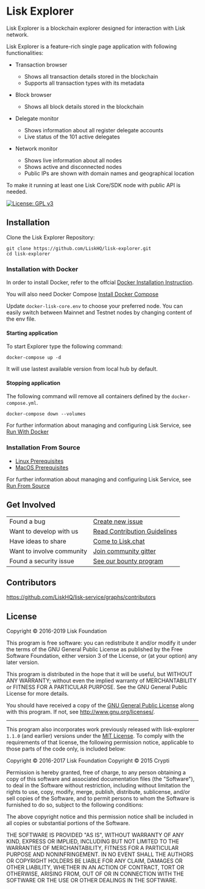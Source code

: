 # Lisk Explorer

Lisk Explorer is a blockchain explorer designed for interaction with Lisk network.

Lisk Explorer is a feature-rich single page application with following functionalities:

- Transaction browser
  - Shows all transaction details stored in the blockchain
  - Supports all transaction types with its metadata

- Block browser
  - Shows all block details stored in the blockchain

- Delegate monitor
  - Shows information about all register delegate accounts
  - Live status of the 101 active delegates

- Network monitor
  - Shows live information about all nodes
  - Shows active and disconnected nodes
  - Public IPs are shown with domain names and geographical location

To make it running at least one Lisk Core/SDK node with public API is needed.

[![License: GPL v3](https://img.shields.io/badge/License-GPL%20v3-blue.svg)](http://www.gnu.org/licenses/gpl-3.0)

## Installation

Clone the Lisk Explorer Repository:

```
git clone https://github.com/LiskHQ/lisk-explorer.git
cd lisk-explorer
```

### Installation with Docker

In order to install Docker, refer to the offcial [Docker Installation Instruction](https://docs.docker.com/install/).

You will also need Docker Compose [Install Docker Compose](https://docs.docker.com/compose/install/)

Update `docker-lisk-core.env` to choose your preferred node. You can easily switch between Mainnet and Testnet nodes by changing content of the env file.

#### Starting application

To start Explorer type the following command:

```
docker-compose up -d
```

It will use lastest available version from local hub by default.

#### Stopping application

The following command will remove all containers defined by the `docker-compose.yml`.

```
docker-compose down --volumes
```

For further information about managing and configuring Lisk Service, see [Run With Docker](/docs/run_with_docker.md)

### Installation From Source

- [Linux Prerequisites](docs/prerequisites-linux.md)
- [MacOS Prerequisites](docs/prerequisites-macos.md)

For further information about managing and configuring Lisk Service, see [Run From Source](/docs/run_from_source.md)


## Get Involved

|                           |                                                                                                                                  |
| ------------------------- | -------------------------------------------------------------------------------------------------------------------------------- |
| Found a bug               | [Create new issue](https://github.com/LiskHQ/lisk-service/issues/new)                                                                    |
| Want to develop with us   | [Read Contribution Guidelines](https://github.com/LiskHQ/lisk-service/blob/development/docs/CONTRIBUTING.md)                                                                             |
| Have ideas to share       | [Come to Lisk.chat](http://lisk.chat)                                                                                            |
| Want to involve community | [Join community gitter](https://gitter.im/LiskHQ/lisk?utm_source=badge&utm_medium=badge&utm_campaign=pr-badge&utm_content=badge) |
| Found a security issue    | [See our bounty program](https://blog.lisk.io/announcing-lisk-bug-bounty-program-5895bdd46ed4)                                   |

## Contributors

https://github.com/LiskHQ/lisk-service/graphs/contributors

## License

Copyright © 2016-2019 Lisk Foundation

This program is free software: you can redistribute it and/or modify it under the terms of the GNU General Public License as published by the Free Software Foundation, either version 3 of the License, or (at your option) any later version.

This program is distributed in the hope that it will be useful, but WITHOUT ANY WARRANTY; without even the implied warranty of MERCHANTABILITY or FITNESS FOR A PARTICULAR PURPOSE. See the GNU General Public License for more details.

You should have received a copy of the [GNU General Public License](https://github.com/LiskHQ/lisk-service/tree/master/LICENSE) along with this program.  If not, see <http://www.gnu.org/licenses/>.

***

This program also incorporates work previously released with lisk-explorer `1.1.0` (and earlier) versions under the [MIT License](https://opensource.org/licenses/MIT). To comply with the requirements of that license, the following permission notice, applicable to those parts of the code only, is included below:

Copyright © 2016-2017 Lisk Foundation
Copyright © 2015 Crypti

Permission is hereby granted, free of charge, to any person obtaining a copy of this software and associated documentation files (the "Software"), to deal in the Software without restriction, including without limitation the rights to use, copy, modify, merge, publish, distribute, sublicense, and/or sell copies of the Software, and to permit persons to whom the Software is furnished to do so, subject to the following conditions:

The above copyright notice and this permission notice shall be included in all copies or substantial portions of the Software.

THE SOFTWARE IS PROVIDED "AS IS", WITHOUT WARRANTY OF ANY KIND, EXPRESS OR IMPLIED, INCLUDING BUT NOT LIMITED TO THE WARRANTIES OF MERCHANTABILITY, FITNESS FOR A PARTICULAR PURPOSE AND NONINFRINGEMENT. IN NO EVENT SHALL THE AUTHORS OR COPYRIGHT HOLDERS BE LIABLE FOR ANY CLAIM, DAMAGES OR OTHER LIABILITY, WHETHER IN AN ACTION OF CONTRACT, TORT OR OTHERWISE, ARISING FROM, OUT OF OR IN CONNECTION WITH THE SOFTWARE OR THE USE OR OTHER DEALINGS IN THE SOFTWARE.

